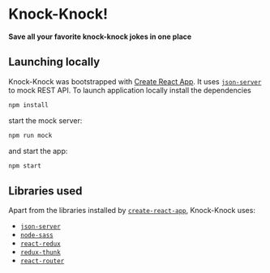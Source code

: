 # Knock-Knock!
**Save all your favorite knock-knock jokes in one place**

## Launching locally
Knock-Knock was bootstrapped with [Create React App](https://github.com/facebook/create-react-app).
It uses [`json-server`](https://github.com/typicode/json-server) to mock REST API. To launch application locally install the dependencies
```sh
npm install
```
start the mock server:

```sh
npm run mock
```
and start the app:
```sh
npm start
```
## Libraries used
Apart from the libraries installed by [`create-react-app`](https://github.com/facebook/create-react-app), Knock-Knock uses:
- [`json-server`](https://github.com/typicode/json-server)
- [`node-sass`](https://create-react-app.dev/docs/adding-a-sass-stylesheet)
- [`react-redux`](https://react-redux.js.org/introduction/quick-start)
- [`redux-thunk`](https://github.com/reduxjs/redux-thunk)
- [`react-router`](https://reacttraining.com/react-router/web/guides/quick-start)

